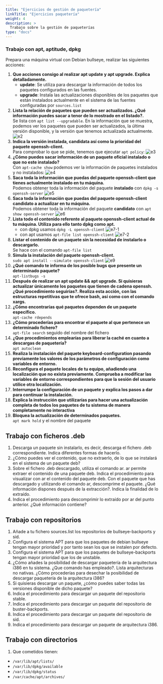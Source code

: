 ```yaml
---
title: "Ejercicios de gestión de paquetería"
linkTitle: "Ejercicios paquetería"
weight: 4
description: >
  Trabajo sobre la gestión de paqueterías
type: "docs"
---
```


### Trabajo con apt, aptitude, dpkg

Prepara una máquina virtual con Debian bullseye, realizar las siguientes acciones:

1. **Que acciones consigo al realizar apt update y apt upgrade. Explica detalladamente.**
    * **update**: Se utiliza para descargar la información de todos los paquetes configurados en las fuentes.
    * **upgrade**: Instala las actualizaciones disponibles de los paquetes que están instalados actualmente en el sistema de las fuentes configuradas por `sources.list`
2. **Lista la relación de paquetes que pueden ser actualizados. ¿Qué información puedes sacar a tenor de lo mostrado en el listado?.**<br>
Se lista con `apt list --upgradable`. En la información que se muestra, podemos ver los paquetes que pueden ser actualizados, la última versión disponible, y la versión que tenemos actualizada actualmente.
![e2](e2.png)
3. **Indica la versión instalada, candidata así como la prioridad del paquete openssh-client.**<br>
Para comprobar lo que se pide, tenemos que ejecutar `apt policy`:
![e3](e3.png)
4. **¿Cómo puedes sacar información de un paquete oficial instalado o que no este instalado?**<br>
Con `apt-cache show` podemos ver la información de paquetes instalados y no instalados:
![e4](e4.png)
5. **Saca toda la información que puedas del paquete openssh-client que tienes actualmente instalado en tu máquina.**<br>
Podemos obtener toda la información del paquete **instalado** con `dpkg -s openssh-server`
![e5](e5.png)
6. **Saca toda la información que puedas del paquete openssh-client candidato a actualizar en tu máquina.**<br>
Podemos obtener toda la información del paquete **candidato** con `apt show openssh-server`
![e6](e6.png)
7. **Lista todo el contenido referente al paquete openssh-client actual de tu máquina. Utiliza para ello tanto dpkg como apt.**<br>
    * con dpkg usamos `dpkg -L openssh-client`
![e7-1](e7-1.png)
    * con apt usamos `apt-file list openssh-client`
![e7-2](e7-2.png)
8. **Listar el contenido de un paquete sin la necesidad de instalarlo o descargarlo.**<br>
Se hace con el comando `apt-file list`
9. **Simula la instalación del paquete openssh-client.**<br>
`sudo apt install --simulate openssh-client`
![e9](e9.png)
10. **¿Qué comando te informa de los posible bugs que presente un determinado paquete?**<br>
`apt-listbugs -s`
11. **Después de realizar un apt update && apt upgrade. Si quisieras actualizar únicamente los paquetes que tienen de cadena openssh. ¿Qué procedimiento seguirías?. Realiza esta acción, con las estructuras repetitivas que te ofrece bash, así como con el comando xargs.**
12. **¿Cómo encontrarías qué paquetes dependen de un paquete específico.**<br>
`apt-cache rdepends`
13. **¿Cómo procederías para encontrar el paquete al que pertenece un determinado fichero?**<br>
`apt-file search` seguido del nombre del fichero
14. **¿Que procedimientos emplearías para liberar la caché en cuanto a descargas de paquetería?**<br>
`apt autoclean`
15. **Realiza la instalación del paquete keyboard-configuration pasando previamente los valores de los parámetros de configuración como variables de entorno.**
16. **Reconfigura el paquete locales de tu equipo, añadiendo una localización que no exista previamente. Comprueba a modificar las variables de entorno correspondientes para que la sesión del usuario utilice otra localización.**
17. **Interrumpe la configuración de un paquete y explica los pasos a dar para continuar la instalación.**
18. **Explica la instrucción que utilizarías para hacer una actualización completa de todos los paquetes de tu sistema de manera completamente no interactiva**
19. **Bloquea la actualización de determinados paquetes.**<br>
`apt mark hold` y el nombre del paquete

## Trabajo con ficheros .deb

1. Descarga un paquete sin instalarlo, es decir, descarga el fichero .deb correspondiente. Indica diferentes formas de hacerlo.
2. ¿Cómo puedes ver el contenido, que no extraerlo, de lo que se instalará en el sistema de un paquete deb?
3. Sobre el fichero .deb descargado, utiliza el comando ar. ar permite extraer el contenido de una paquete deb. Indica el procedimiento para visualizar con ar el contenido del paquete deb. Con el paquete que has descargado y utilizando el comando ar, descomprime el paquete. ¿Qué información dispones después de la extracción?. Indica la finalidad de lo extraído.
4. Indica el procedimiento para descomprimir lo extraído por ar del punto anterior. ¿Qué información contiene?

## Trabajo con repositorios

1. Añade a tu fichero sources.list los repositorios de bullseye-backports y sid.
2. Configura el sistema APT para que los paquetes de debian bullseye tengan mayor prioridad y por tanto sean los que se instalen por defecto.
3. Configura el sistema APT para que los paquetes de bullseye-backports tengan mayor prioridad que los de unstable.
4. ¿Cómo añades la posibilidad de descargar paquetería de la arquitectura i386 en tu sistema. ¿Que comando has empleado?. Lista arquitecturas no nativas. ¿Cómo procederías para desechar la posibilidad de descargar paquetería de la arquitectura i386?
5. Si quisieras descargar un paquete, ¿cómo puedes saber todas las versiones disponible de dicho paquete?
6. Indica el procedimiento para descargar un paquete del repositorio stable.
7. Indica el procedimiento para descargar un paquete del repositorio de buster-backports.
8. Indica el procedimiento para descargar un paquete del repositorio de sid.
9. Indica el procedimiento para descargar un paquete de arquitectura i386.

## Trabajo con directorios

1. Que cometidos tienen:

* `/var/lib/apt/lists/`
* `/var/lib/dpkg/available`
* `/var/lib/dpkg/status`
* `/var/cache/apt/archives/`



